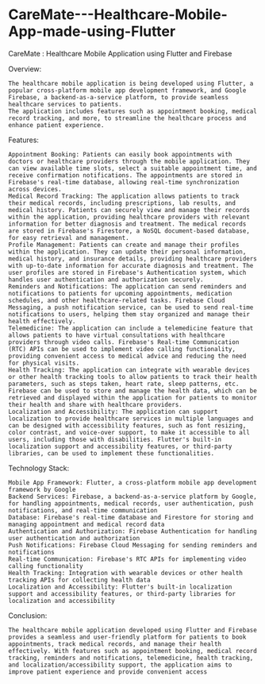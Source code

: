 # CareMate---Healthcare-Mobile-App-made-using-Flutter
CareMate : Healthcare Mobile Application using Flutter and Firebase

Overview:

    The healthcare mobile application is being developed using Flutter, a popular cross-platform mobile app development framework, and Google Firebase, a backend-as-a-service platform, to provide seamless healthcare services to patients.
    The application includes features such as appointment booking, medical record tracking, and more, to streamline the healthcare process and enhance patient experience.

Features:

    Appointment Booking: Patients can easily book appointments with doctors or healthcare providers through the mobile application. They can view available time slots, select a suitable appointment time, and receive confirmation notifications. The appointments are stored in Firebase's real-time database, allowing real-time synchronization across devices.
    Medical Record Tracking: The application allows patients to track their medical records, including prescriptions, lab results, and medical history. Patients can securely view and manage their records within the application, providing healthcare providers with relevant information for better diagnosis and treatment. The medical records are stored in Firebase's Firestore, a NoSQL document-based database, for easy retrieval and management.
    Profile Management: Patients can create and manage their profiles within the application. They can update their personal information, medical history, and insurance details, providing healthcare providers with up-to-date information for accurate diagnosis and treatment. The user profiles are stored in Firebase's Authentication system, which handles user authentication and authorization securely.
    Reminders and Notifications: The application can send reminders and notifications to patients for upcoming appointments, medication schedules, and other healthcare-related tasks. Firebase Cloud Messaging, a push notification service, can be used to send real-time notifications to users, helping them stay organized and manage their health effectively.
    Telemedicine: The application can include a telemedicine feature that allows patients to have virtual consultations with healthcare providers through video calls. Firebase's Real-time Communication (RTC) APIs can be used to implement video calling functionality, providing convenient access to medical advice and reducing the need for physical visits.
    Health Tracking: The application can integrate with wearable devices or other health tracking tools to allow patients to track their health parameters, such as steps taken, heart rate, sleep patterns, etc. Firebase can be used to store and manage the health data, which can be retrieved and displayed within the application for patients to monitor their health and share with healthcare providers.
    Localization and Accessibility: The application can support localization to provide healthcare services in multiple languages and can be designed with accessibility features, such as font resizing, color contrast, and voice-over support, to make it accessible to all users, including those with disabilities. Flutter's built-in localization support and accessibility features, or third-party libraries, can be used to implement these functionalities.

Technology Stack:

    Mobile App Framework: Flutter, a cross-platform mobile app development framework by Google
    Backend Services: Firebase, a backend-as-a-service platform by Google, for handling appointments, medical records, user authentication, push notifications, and real-time communication
    Database: Firebase's real-time database and Firestore for storing and managing appointment and medical record data
    Authentication and Authorization: Firebase Authentication for handling user authentication and authorization
    Push Notifications: Firebase Cloud Messaging for sending reminders and notifications
    Real-time Communication: Firebase's RTC APIs for implementing video calling functionality
    Health Tracking: Integration with wearable devices or other health tracking APIs for collecting health data
    Localization and Accessibility: Flutter's built-in localization support and accessibility features, or third-party libraries for localization and accessibility

Conclusion:

    The healthcare mobile application developed using Flutter and Firebase provides a seamless and user-friendly platform for patients to book appointments, track medical records, and manage their health effectively. With features such as appointment booking, medical record tracking, reminders and notifications, telemedicine, health tracking, and localization/accessibility support, the application aims to improve patient experience and provide convenient access
